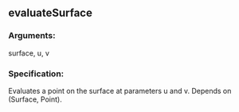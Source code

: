 ## evaluateSurface
### Arguments: 
surface, u, v
### Specification: 
Evaluates a point on the surface at parameters u and v. Depends on (Surface, Point).
